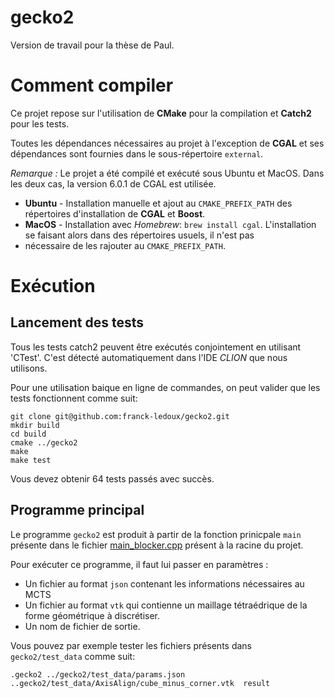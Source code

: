 # gecko2
Version de travail pour la thèse de Paul. 

# Comment compiler

Ce projet repose sur l'utilisation de **CMake** pour la compilation et **Catch2** pour les tests.

Toutes les dépendances nécessaires au projet à l'exception de **CGAL** et ses dépendances sont fournies dans le 
sous-répertoire `external`. 

*Remarque :* Le projet a été compilé et exécuté sous Ubuntu et MacOS.
Dans les deux cas, la version 6.0.1 de CGAL est utilisée.
- **Ubuntu** - Installation manuelle et ajout au `CMAKE_PREFIX_PATH` des répertoires
d'installation de **CGAL** et **Boost**.
- **MacOS** - Installation avec *Homebrew*: `brew install cgal`. L'installation se faisant alors dans des répertoires usuels, il n'est pas 
- nécessaire de les rajouter au  `CMAKE_PREFIX_PATH`.

# Exécution 

## Lancement des tests 
Tous les tests catch2 peuvent être exécutés conjointement en utilisant 'CTest'. C'est détecté automatiquement
dans l'IDE *CLION* que nous utilisons.

Pour une utilisation baique en ligne de commandes, on peut valider que les tests
fonctionnent comme suit:

```shell
git clone git@github.com:franck-ledoux/gecko2.git
mkdir build
cd build
cmake ../gecko2
make 
make test
```
Vous devez obtenir 64 tests passés avec succès.

## Programme principal

Le programme `gecko2` est produit à partir de la fonction prinicpale `main` présente
dans le fichier [main_blocker.cpp](main_blocker.cpp) présent à la racine du projet.

Pour exécuter ce programme, il faut lui passer en paramètres :
- Un fichier au format `json` contenant les informations nécessaires au MCTS
- Un fichier au format `vtk` qui contienne un maillage tétraédrique de la forme géométrique
à discrétiser.
- Un nom de fichier de sortie.

Vous pouvez par exemple tester les fichiers présents dans `gecko2/test_data` comme suit:

```shell
.gecko2 ../gecko2/test_data/params.json ..gecko2/test_data/AxisAlign/cube_minus_corner.vtk  result
```